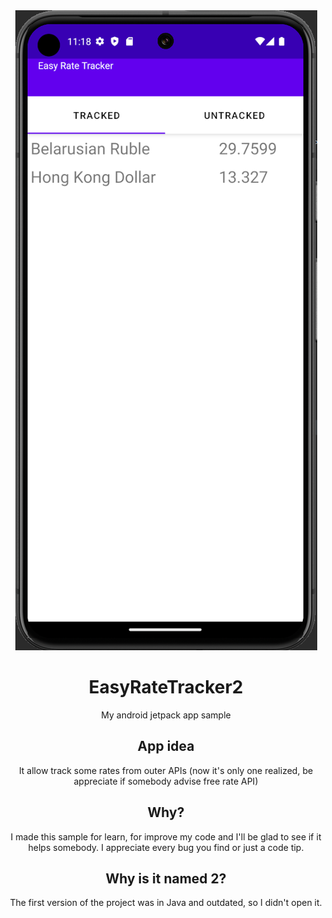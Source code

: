 <div align="center">

<img src="./github/assets/logo.png" alt="LuxuriousWatchFace logo" title="EasyRateTracker2 logo" />

# EasyRateTracker2

My android jetpack app sample

## App idea

It allow track some rates from outer APIs (now it's only one realized, be appreciate if somebody advise free rate API)

## Why?

I made this sample for learn, for improve my code and I'll be glad to see if it helps somebody. I appreciate every bug you find or just a code tip.

## Why is it named 2?

The first version of the project was in Java and outdated, so I didn't open it.

</div>